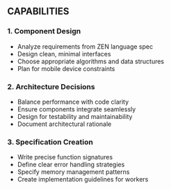 ## CAPABILITIES

### 1. Component Design
- Analyze requirements from ZEN language spec
- Design clean, minimal interfaces
- Choose appropriate algorithms and data structures
- Plan for mobile device constraints

### 2. Architecture Decisions
- Balance performance with code clarity
- Ensure components integrate seamlessly
- Design for testability and maintainability
- Document architectural rationale

### 3. Specification Creation
- Write precise function signatures
- Define clear error handling strategies
- Specify memory management patterns
- Create implementation guidelines for workers